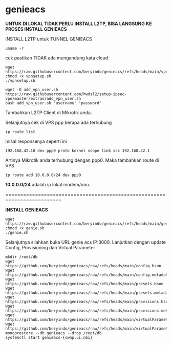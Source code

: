 # genieacs

**UNTUK DI LOKAL TIDAK PERLU INSTALL L2TP, BISA LANGSUNG KE PROSES INSTALL GENIEACS**

INSTALL L2TP untuk TUNNEL GENIEACS
```
uname -r
```
cek pastikan TIDAK ada mengandung kata cloud

```
wget https://raw.githubusercontent.com/beryindo/genieacs/refs/heads/main/vpnsetup.sh
chmod +x vpnsetup.sh
./vpnsetup.sh
```

```
wget -O add_vpn_user.sh https://raw.githubusercontent.com/hwdsl2/setup-ipsec-vpn/master/extras/add_vpn_user.sh
bash add_vpn_user.sh 'username' 'password'
```
Tambahkan L2TP Client di Mikrotik anda.

Selanjutnya cek di VPS ppp berapa ada terhubung
```
ip route list
```
misal responsenya seperti ini
```
192.168.42.10 dev ppp0 proto kernel scope link src 192.168.42.1
```
Artinya Mikrotik anda terhubung dengan ppp0. Maka tambahkan route di VPS
```
ip route add 10.0.0.0/24 dev ppp0
```
**10.0.0.0/24** adalah ip lokal modem/onu.


=========================================================================

**INSTALL GENIEACS**
```
wget https://raw.githubusercontent.com/beryindo/genieacs/refs/heads/main/genie.sh
chmod +x genie.sh
./genie.sh
```

Selanjutnya silahkan buka URL genie acs IP:3000.
Lanjutkan dengan update Config, Provisioning dan Virtual Parameter

```
mkdir /root/db
wget https://github.com/beryindo/genieacs/raw/refs/heads/main/config.bson
wget https://github.com/beryindo/genieacs/raw/refs/heads/main/config.metadata.json
wget https://github.com/beryindo/genieacs/raw/refs/heads/main/presets.bson
wget https://github.com/beryindo/genieacs/raw/refs/heads/main/presets.metadata.json
wget https://github.com/beryindo/genieacs/raw/refs/heads/main/provisions.bson
wget https://github.com/beryindo/genieacs/raw/refs/heads/main/provisions.metadata.json
wget https://github.com/beryindo/genieacs/raw/refs/heads/main/virtualParameters.bson
wget https://github.com/beryindo/genieacs/raw/refs/heads/main/virtualParameters.metadata.json
mongorestore --db genieacs --drop /root/db
systemctl start genieacs-{cwmp,ui,nbi}
```
